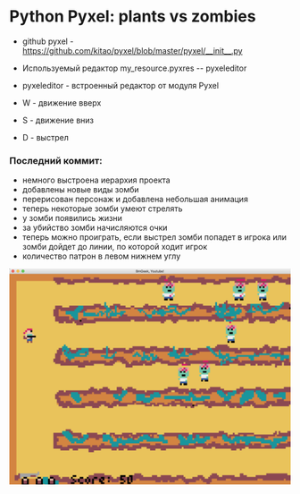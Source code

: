 # Python Pyxel: plants vs zombies

* github pyxel - https://github.com/kitao/pyxel/blob/master/pyxel/__init__.py
* Используемый редактор my_resource.pyxres -- pyxeleditor
* pyxeleditor - встроенный редактор от модуля Pyxel

* W - движение вверх
* S - движение вниз
* D - выстрел


### Последний коммит:
* немного выстроена иерархия проекта
* добавлены новые виды зомби
* перерисован персонаж и добавлена небольшая анимация
* теперь некоторые зомби умеют стрелять
* у зомби появились жизни
* за убийство зомби начисляются очки
* теперь можно проиграть, если выстрел зомби попадет в игрока или зомби дойдет до линии, по которой ходит игрок
* количество патрон в левом нижнем углу


![Alt text](https://github.com/bmgeek/plants-vs-zombies-python-pyxel/blob/master/screen.png?raw=true "Title")